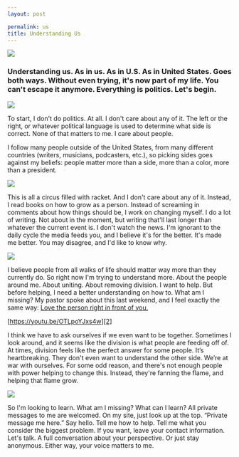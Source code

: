 ```yaml
---
layout: post

permalink: us
title: Understanding Us
---
```


![][image-1]

### Understanding us. As in us. As in U.S. As in United States. Goes both ways. Without even trying, it's now part of my life. You can't escape it anymore. Everything is politics. Let's begin.

![][image-2]

To start, I don't do politics. At all. I don't care about any of it. The left or the right, or whatever political language is used to determine what side is correct. None of that matters to me. I care about people.

I follow many people outside of the United States, from many different countries (writers, musicians, podcasters, etc.), so picking sides goes against my beliefs: people matter more than a side, more than a color, more than a president.

![][image-3]

This is all a circus filled with racket. And I don't care about any of it. Instead, I read books on how to grow as a person. Instead of screaming in comments about how things should be, I work on changing myself. I do a lot of writing. Not about in the moment, but writing that'll last longer than whatever the current event is. I don't watch the news. I'm ignorant to the daily cycle the media feeds you, and I believe it's for the better. It's made me better. You may disagree, and I'd like to know why.

![][image-4]

I believe people from all walks of life should matter way more than they currently do. So right now I'm trying to understand more. About the people around me. About uniting. About removing division. I want to help. But before helping, I need a better understanding on how to. What am I missing? My pastor spoke about this last weekend, and I feel exactly the same way: [Love the person right in front of you.][1]

[https://youtu.be/OTLpoYJxs4w][2]

I think we have to ask ourselves if we even want to be together. Sometimes I look around, and it seems like the division is what people are feeding off of. At times, division feels like the perfect answer for some people. It’s heartbreaking. They don't even want to understand the other side. We’re at war with ourselves. For some odd reason, and there's not enough people with power helping to change this. Instead, they're fanning the flame, and helping that flame grow.

![][image-5]

So I'm looking to learn. What am I missing? What can I learn? All private messages to me are welcomed. On my site, just look up at the top. “Private message me here.” Say hello. Tell me how to help. Tell me what you consider the biggest problem. If you want, leave your contact information. Let's talk. A full conversation about your perspective. Or just stay anonymous. Either way, your voice matters to me. 

[1]:	https://nashp.com/cross-church-notes-summer-jam-07/05/20
[2]:	https://youtu.be/OTLpoYJxs4w

[image-1]:	https://i.imgur.com/crRv9p4.jpg
[image-2]:	https://i.imgur.com/gyZKXe3.jpg
[image-3]:	https://i.imgur.com/cmP8lO0.jpg
[image-4]:	https://i.imgur.com/rtUid07.jpg
[image-5]:	https://i.imgur.com/nRIRJJt.jpg